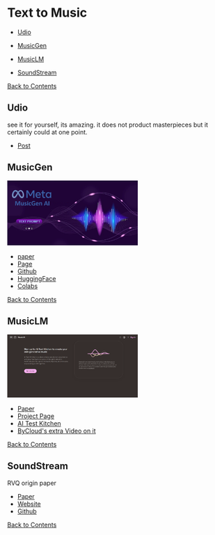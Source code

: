 # Text to Music

- [Udio](#udio)

- [MusicGen](#musicgen)
- [MusicLM](#musiclm)
- [SoundStream](#soundstream)

[Back to Contents](#contents)


## Udio
see it for yourself, its amazing. it does not product masterpieces but it certainly could at one point.
- [Post](https://twitter.com/udiomusic)


## MusicGen

<img src="/Directories/Text-to-Music/Images/MusicGen/MusicGen.png" alt="Vaudeville" width="300"/>

- [paper](https://arxiv.org/abs/2306.05284)
- [Page](https://ai.honu.io/papers/musicgen/)
- [Github](https://github.com/facebookresearch/audiocraft)
- [HuggingFace](https://huggingface.co/spaces/facebook/MusicGen)
- [Colabs](https://github.com/camenduru/MusicGen-colab)

[Back to Contents](#contents)

## MusicLM

<img src="/Directories/Text-to-Music/Images/MusicLM/MusicLM.png" alt="Vaudeville" width="300"/>

- [Paper](https://arxiv.org/abs/2301.11325)
- [Project Page](https://google-research.github.io/seanet/musiclm/examples/)
- [AI Test Kitchen](https://aitestkitchen.withgoogle.com/experiments/music-lm)
- [ByCloud's extra Video on it](https://www.youtube.com/watch?v=2CUKU2iAzAs)

[Back to Contents](#contents)

## SoundStream

RVQ origin paper

- [Paper](https://arxiv.org/pdf/2107.03312.pdf)
- [Website](https://blog.research.google/2021/08/soundstream-end-to-end-neural-audio.html)
- [Github](https://github.com/wesbz/SoundStream)

[Back to Contents](#contents)
